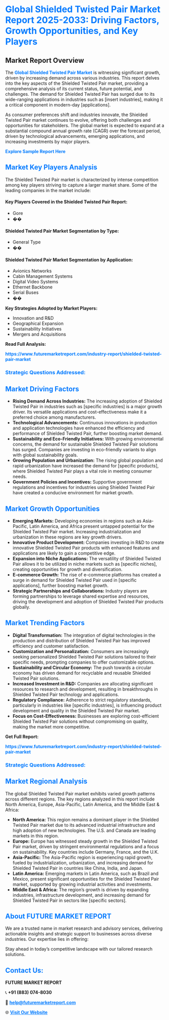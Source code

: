 <h1 style="color: #007BFF;">Global Shielded Twisted Pair Market Report 2025-2033: Driving Factors, Growth Opportunities, and Key Players</h1>

<section id="overview">
<h2>Market Report Overview</h2>
<p>The <a href="https://www.futuremarketreport.com/industry-report/shielded-twisted-pair-market" style="color: #007BFF; text-decoration: none;"><strong>Global Shielded Twisted Pair Market</strong></a> is witnessing significant growth, driven by increasing demand across various industries. This report delves into the key aspects of the Shielded Twisted Pair market, providing a comprehensive analysis of its current status, future potential, and challenges. The demand for Shielded Twisted Pair has surged due to its wide-ranging applications in industries such as [insert industries], making it a critical component in modern-day [applications].</p>
<p>As consumer preferences shift and industries innovate, the Shielded Twisted Pair market continues to evolve, offering both challenges and opportunities for stakeholders. The global market is expected to expand at a substantial compound annual growth rate (CAGR) over the forecast period, driven by technological advancements, emerging applications, and increasing investments by major players.</p>
</section>

<section id="overview">
<p><a href="https://www.futuremarketreport.com/request-sample/reportId=114104" style="color: #007BFF; text-decoration: none;"><strong>Explore Sample Report Here</strong></a></p>
</section>

<section id="key-players">
<h2 style="color: #007BFF;">Market Key Players Analysis</h2>
<p>The Shielded Twisted Pair market is characterized by intense competition among key players striving to capture a larger market share. Some of the leading companies in the market include:</p>
<h4>Key Players Covered in the Shielded Twisted Pair Report:</h4>
<ul><li>Gore</li><li>��</li></ul>
<h4>Shielded Twisted Pair Market Segmentation by Type:</h4>
<ul><li>General Type</li><li>��</li></ul>

<h4>Shielded Twisted Pair Market Segmentation by Application:</h4>
<ul><li>Avionics Networks</li><li>Cabin Management Systems</li><li>Digital Video Systems</li><li>Ethernet Backbone</li><li>Serial Buses</li><li>��</li></ul>
<p><strong>Key Strategies Adopted by Market Players:</strong></p>
<ul>
<li>Innovation and R&D</li>
<li>Geographical Expansion</li>
<li>Sustainability Initiatives</li>
<li>Mergers and Acquisitions</li>
</ul>
</section>

<section>
<p><strong>Read Full Analysis: </strong></p><a href="https://www.futuremarketreport.com/industry-report/shielded-twisted-pair-market" style="color: #007BFF; text-decoration: none;"><strong>https://www.futuremarketreport.com/industry-report/shielded-twisted-pair-market</strong></a>
<h3 style="color: #007BFF;">Strategic Questions Addressed:</h3>
</section>

<section id="driving-factors">
<h2 style="color: #007BFF;">Market Driving Factors</h2>
<ul>
<li><strong>Rising Demand Across Industries:</strong> The increasing adoption of Shielded Twisted Pair in industries such as [specific industries] is a major growth driver. Its versatile applications and cost-effectiveness make it a preferred choice among manufacturers.</li>
<li><strong>Technological Advancements:</strong> Continuous innovations in production and application technologies have enhanced the efficiency and performance of Shielded Twisted Pair, further boosting market demand.</li>
<li><strong>Sustainability and Eco-Friendly Initiatives:</strong> With growing environmental concerns, the demand for sustainable Shielded Twisted Pair solutions has surged. Companies are investing in eco-friendly variants to align with global sustainability goals.</li>
<li><strong>Growing Population and Urbanization:</strong> The rising global population and rapid urbanization have increased the demand for [specific products], where Shielded Twisted Pair plays a vital role in meeting consumer needs.</li>
<li><strong>Government Policies and Incentives:</strong> Supportive government regulations and incentives for industries using Shielded Twisted Pair have created a conducive environment for market growth.</li>
</ul>
</section>

<section id="growth-opportunities">
<h2 style="color: #007BFF;">Market Growth Opportunities</h2>
<ul>
<li><strong>Emerging Markets:</strong> Developing economies in regions such as Asia-Pacific, Latin America, and Africa present untapped potential for the Shielded Twisted Pair market. Increasing industrialization and urbanization in these regions are key growth drivers.</li>
<li><strong>Innovative Product Development:</strong> Companies investing in R&D to create innovative Shielded Twisted Pair products with enhanced features and applications are likely to gain a competitive edge.</li>
<li><strong>Expansion into Niche Applications:</strong> The versatility of Shielded Twisted Pair allows it to be utilized in niche markets such as [specific niches], creating opportunities for growth and diversification.</li>
<li><strong>E-commerce Growth:</strong> The rise of e-commerce platforms has created a surge in demand for Shielded Twisted Pair used in [specific applications], further boosting market growth.</li>
<li><strong>Strategic Partnerships and Collaborations:</strong> Industry players are forming partnerships to leverage shared expertise and resources, driving the development and adoption of Shielded Twisted Pair products globally.</li>
</ul>
</section>

<section id="trending-factors">
<h2 style="color: #007BFF;">Market Trending Factors</h2>
<ul>
<li><strong>Digital Transformation:</strong> The integration of digital technologies in the production and distribution of Shielded Twisted Pair has improved efficiency and customer satisfaction.</li>
<li><strong>Customization and Personalization:</strong> Consumers are increasingly seeking personalized Shielded Twisted Pair solutions tailored to their specific needs, prompting companies to offer customizable options.</li>
<li><strong>Sustainability and Circular Economy:</strong> The push towards a circular economy has driven demand for recyclable and reusable Shielded Twisted Pair solutions.</li>
<li><strong>Increased Investment in R&D:</strong> Companies are allocating significant resources to research and development, resulting in breakthroughs in Shielded Twisted Pair technology and applications.</li>
<li><strong>Regulatory Compliance:</strong> Adherence to strict regulatory standards, particularly in industries like [specific industries], is influencing product development and quality in the Shielded Twisted Pair market.</li>
<li><strong>Focus on Cost-Effectiveness:</strong> Businesses are exploring cost-efficient Shielded Twisted Pair solutions without compromising on quality, making the market more competitive.</li>
</ul>
</section>

<section>
<p><strong>Get Full Report: </strong></p><a href="https://www.futuremarketreport.com/industry-report/shielded-twisted-pair-market" style="color: #007BFF; text-decoration: none;"><strong>https://www.futuremarketreport.com/industry-report/shielded-twisted-pair-market</strong></a>
<h3 style="color: #007BFF;">Strategic Questions Addressed:</h3>
</section>


<section id="regional-analysis">
<h2 style="color: #007BFF;">Market Regional Analysis</h2>
<p>The global Shielded Twisted Pair market exhibits varied growth patterns across different regions. The key regions analyzed in this report include North America, Europe, Asia-Pacific, Latin America, and the Middle East & Africa:</p>
<ul>
<li><strong>North America:</strong> This region remains a dominant player in the Shielded Twisted Pair market due to its advanced industrial infrastructure and high adoption of new technologies. The U.S. and Canada are leading markets in this region.</li>
<li><strong>Europe:</strong> Europe has witnessed steady growth in the Shielded Twisted Pair market, driven by stringent environmental regulations and a focus on sustainability. Key countries include Germany, France, and the U.K.</li>
<li><strong>Asia-Pacific:</strong> The Asia-Pacific region is experiencing rapid growth, fueled by industrialization, urbanization, and increasing demand for Shielded Twisted Pair in countries like China, India, and Japan.</li>
<li><strong>Latin America:</strong> Emerging markets in Latin America, such as Brazil and Mexico, present significant opportunities for the Shielded Twisted Pair market, supported by growing industrial activities and investments.</li>
<li><strong>Middle East & Africa:</strong> The region’s growth is driven by expanding industries, infrastructure development, and increasing demand for Shielded Twisted Pair in sectors like [specific sectors].</li>
</ul>
</section>

<footer>
<h2 style="color: #007BFF;">About FUTURE MARKET REPORT</h2>
<p>We are a trusted name in market research and advisory services, delivering actionable insights and strategic support to businesses across diverse industries. Our expertise lies in offering:</p>

<p>Stay ahead in today’s competitive landscape with our tailored research solutions.</p>

<h2 style="color: #007BFF;">Contact Us:</h2>
<p><strong>FUTURE MARKET REPORT</strong></p>
<p>📞 <strong>+91 (883) 074-8030</strong></p>
<p>📧 <strong><a href="mailto:help@futuremarketreport.com" style="color: #007BFF;">help@futuremarketreport.com</a></strong></p>
<p>🌐 <strong><a href="https://www.futuremarketreport.com/" style="color: #007BFF;">Visit Our Website</a></strong></p>
</footer>
